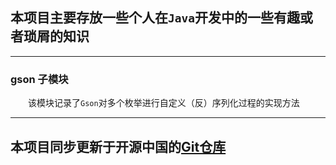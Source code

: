## 本项目主要存放一些个人在`Java`开发中的一些有趣或者琐屑的知识

----

### gson 子模块
　　该模块记录了`Gson`对多个枚举进行自定义（反）序列化过程的实现方法


----

## 本项目同步更新于开源中国的[Git仓库][gitRepo]
[gitRepo]: http://git.oschina.net/_seraph/java-miscellaneous "跳转到Git@OSC"
